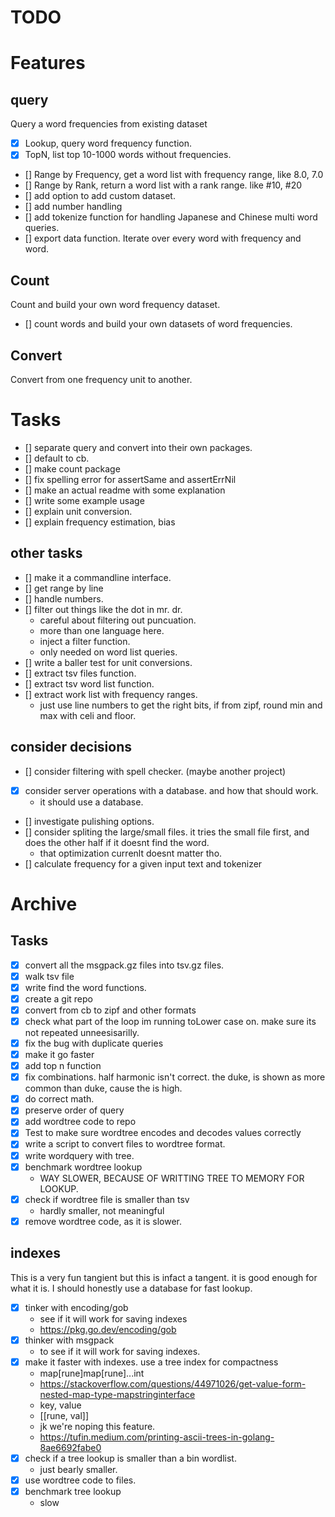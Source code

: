 

# TODO

# Features
## query
Query a word frequencies from existing dataset

- [x] Lookup, query word frequency function.
- [x] TopN, list top 10-1000 words without frequencies.
- [] Range by Frequency, get a word list with frequency range, like 8.0, 7.0
- [] Range by Rank, return a word list with a rank range. like #10, #20
- [] add option to add custom dataset.
- [] add number handling
- [] add tokenize function for handling Japanese and Chinese multi word queries.
- [] export data function. Iterate over every word with frequency and word.

## Count
Count and build your own word frequency dataset.
- [] count words and build your own datasets of word frequencies.

## Convert
Convert from one frequency unit to another.


# Tasks

- [] separate query and convert into their own packages.
- [] default to cb.
- [] make count package
- [] fix spelling error for assertSame and assertErrNil
- [] make an actual readme with some explanation
- [] write some example usage
- [] explain unit conversion.
- [] explain frequency estimation, bias


## other tasks
- [] make it a commandline interface.
- [] get range by line
- [] handle numbers.
- [] filter out things like the dot in mr. dr.
    - careful about filtering out puncuation.
    - more than one language here.
    - inject a filter function.
    - only needed on word list queries.
- [] write a baller test for unit conversions.
- [] extract tsv files function.
- [] extract tsv word list function.
- [] extract work list with frequency ranges.
    - just use line numbers to get the right bits, if from zipf, round min and max with celi and floor.

## consider decisions
- [] consider filtering with spell checker. (maybe another project)
- [x] consider server operations with a database. and how that should work.
    - it should use a database.
- [] investigate pulishing options.
- [] consider spliting the large/small files. it tries the small file first, and does the other half if it doesnt find the word.
    - that optimization currenlt doesnt matter tho.
- [] calculate frequency for a given input text and tokenizer



# Archive

## Tasks
- [x] convert all the msgpack.gz files into tsv.gz files.
- [x] walk tsv file
- [x] write find the word functions.
- [x] create a git repo
- [x] convert from cb to zipf and other formats
- [x] check what part of the loop im running toLower case on. make sure its not repeated unneesisarilly.
- [x] fix the bug with duplicate queries
- [x] make it go faster
- [x] add top n function
- [x] fix combinations. half harmonic isn't correct. the duke, is shown as more common than duke, cause the is high.
- [x] do correct math.
- [x] preserve order of query
- [x] add wordtree code to repo
- [x] Test to make sure wordtree encodes and decodes values correctly
- [x] write a script to convert files to wordtree format.
- [x] write wordquery with tree.
- [x] benchmark wordtree lookup
    - WAY SLOWER, BECAUSE OF WRITTING TREE TO MEMORY FOR LOOKUP.
- [x] check if wordtree file is smaller than tsv
    - hardly smaller, not meaningful
- [x] remove wordtree code, as it is slower.

## indexes
This is a very fun tangient but this is infact a tangent.
it is good enough for what it is. I should honestly use a database for fast lookup.

- [x] tinker with encoding/gob
    - see if it will work for saving indexes
    - https://pkg.go.dev/encoding/gob
- [x] thinker with msgpack
    - to see if it will work for saving indexes.
- [x] make it faster with indexes. use a tree index for compactness
    - map[rune]map[rune]...int
    - https://stackoverflow.com/questions/44971026/get-value-form-nested-map-type-mapstringinterface
    - key, value
    - [[rune, val]]
    - jk we're noping this feature.
    - https://tufin.medium.com/printing-ascii-trees-in-golang-8ae6692fabe0
- [x] check if a tree lookup is smaller than a bin wordlist.
    - just bearly smaller.
- [x] use wordtree code to files.
- [x] benchmark tree lookup
    - slow


